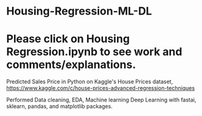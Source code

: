 # Housing-Regression-ML-DL
# Please click on Housing Regression.ipynb to see work and comments/explanations.

Predicted Sales Price in Python on Kaggle's House Prices dataset, https://www.kaggle.com/c/house-prices-advanced-regression-techniques

Performed Data cleaning, EDA, Machine learning Deep Learning with fastai, sklearn, pandas, and matplotlib packages.
